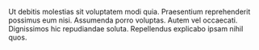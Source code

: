 Ut debitis molestias sit voluptatem modi quia. Praesentium reprehenderit possimus eum nisi. Assumenda porro voluptas. Autem vel occaecati. Dignissimos hic repudiandae soluta. Repellendus explicabo ipsam nihil quos.